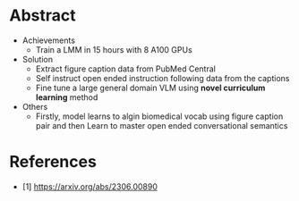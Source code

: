 # Abstract
- Achievements
    - Train a LMM in 15 hours with 8 A100 GPUs
- Solution
    - Extract figure caption data from PubMed Central
    - Self instruct open ended instruction following data from the captions
    - Fine tune a large general domain VLM using **novel curriculum learning** method
- Others
    - Firstly, model learns to algin biomedical vocab using figure caption pair and then Learn to master open ended conversational semantics

# References
- [1] https://arxiv.org/abs/2306.00890